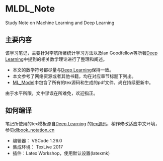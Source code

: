 # MLDL_Note
Study Note on Machine Learning and Deep Learning

## 主要内容
  该学习笔记，主要针对李航所著统计学习方法以及Ian Goodfellow等所著[Deep Learning](www.deeplearningbook.org)中提到的相关数学理论进行了整理和阐述。
- 本文的数学符号都尽量与[Deep Learning](www.deeplearningbook.org)保持一致。
- 本文参考了网络资源或者其他书籍，均在对应章节标题下列出。
- [ML_Model](https://github.com/iLampard/MLDL_Math_Note/tree/master/ML_Model)中包含了所有的tex源码和生成的pdf文件，尚在持续更新中。

由于水平所限，文中谬误在所难免，欢迎指正。

## 如何编译
笔记所使用的tex模板源自[Deep Learning](www.deeplearningbook.org) 的[tex源码](https://github.com/goodfeli/dlbook_notation)，稍作修改适应中文环境，参见[dlbook_notation_cn](https://github.com/iLampard/dlbook_notation_cn)
- 编辑器： VSCode 1.26.0 
- 集成环境： TexLive 2017 
- 插件：Latex Workshop，使用默认设置(latexmk)


